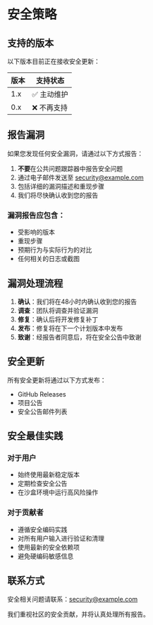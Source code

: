 # 安全策略

## 支持的版本

以下版本目前正在接收安全更新：

| 版本 | 支持状态          |
|------|-------------------|
| 1.x  | :white_check_mark: 主动维护 |
| 0.x  | :x: 不再支持       |

## 报告漏洞

如果您发现任何安全漏洞，请通过以下方式报告：

1. **不要**在公共问题跟踪器中报告安全问题
2. 通过电子邮件发送至 security@example.com
3. 包括详细的漏洞描述和重现步骤
4. 我们将尽快确认收到您的报告

### 漏洞报告应包含：
- 受影响的版本
- 重现步骤
- 预期行为与实际行为的对比
- 任何相关的日志或截图

## 漏洞处理流程

1. **确认**：我们将在48小时内确认收到您的报告
2. **调查**：团队将调查并验证漏洞
3. **修复**：确认后将开发修复补丁
4. **发布**：修复将在下一个计划版本中发布
5. **致谢**：经报告者同意后，将在安全公告中致谢

## 安全更新

所有安全更新将通过以下方式发布：
- GitHub Releases
- 项目公告
- 安全公告邮件列表

## 安全最佳实践

### 对于用户
- 始终使用最新稳定版本
- 定期检查安全公告
- 在沙盒环境中运行高风险操作

### 对于贡献者
- 遵循安全编码实践
- 对所有用户输入进行验证和清理
- 使用最新的安全依赖项
- 避免硬编码敏感信息

## 联系方式

安全相关问题请联系：security@example.com

我们重视社区的安全贡献，并将认真处理所有报告。